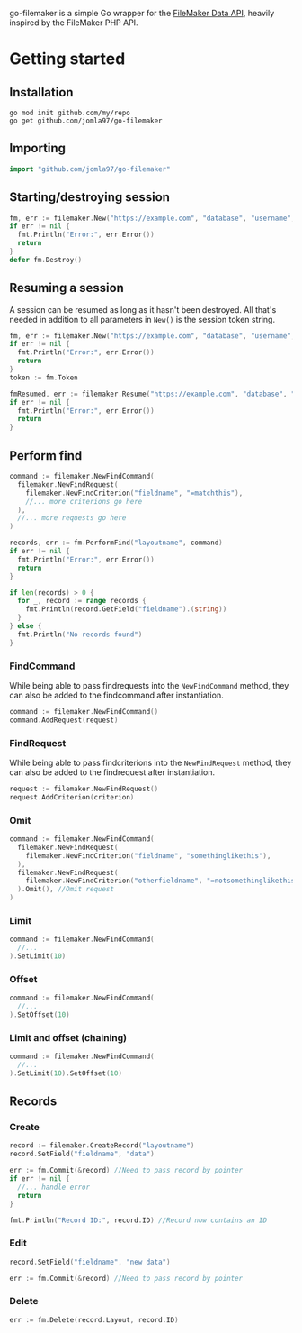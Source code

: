 go-filemaker is a simple Go wrapper for the [FileMaker Data API](https://fmhelp.filemaker.com/docs/18/en/dataapi), heavily inspired by the FileMaker PHP API.

# Getting started

## Installation
```
go mod init github.com/my/repo
go get github.com/jomla97/go-filemaker
```

## Importing
``` go
import "github.com/jomla97/go-filemaker"
```

## Starting/destroying session
``` go
fm, err := filemaker.New("https://example.com", "database", "username", "password")
if err != nil {
  fmt.Println("Error:", err.Error())
  return
}
defer fm.Destroy()
```
## Resuming a session
A session can be resumed as long as it hasn't been destroyed. All that's needed in addition to all parameters in `New()` is the session token string.
``` go
fm, err := filemaker.New("https://example.com", "database", "username", "password")
if err != nil {
  fmt.Println("Error:", err.Error())
  return
}
token := fm.Token

fmResumed, err := filemaker.Resume("https://example.com", "database", "username", "password", token)
if err != nil {
  fmt.Println("Error:", err.Error())
  return
}
```

## Perform find
``` go
command := filemaker.NewFindCommand(
  filemaker.NewFindRequest(
    filemaker.NewFindCriterion("fieldname", "=matchthis"),
    //... more criterions go here
  ),
  //... more requests go here
)

records, err := fm.PerformFind("layoutname", command)
if err != nil {
  fmt.Println("Error:", err.Error())
  return
}

if len(records) > 0 {
  for _, record := range records {
    fmt.Println(record.GetField("fieldname").(string))
  }
} else {
  fmt.Println("No records found")
}
```

### FindCommand
While being able to pass findrequests into the `NewFindCommand` method, they can also be added to the findcommand after instantiation.
``` go
command := filemaker.NewFindCommand()
command.AddRequest(request)
```

### FindRequest
While being able to pass findcriterions into the `NewFindRequest` method, they can also be added to the findrequest after instantiation.
``` go
request := filemaker.NewFindRequest()
request.AddCriterion(criterion)
```

### Omit
``` go
command := filemaker.NewFindCommand(
  filemaker.NewFindRequest(
    filemaker.NewFindCriterion("fieldname", "somethinglikethis"),
  ),
  filemaker.NewFindRequest(
    filemaker.NewFindCriterion("otherfieldname", "=notsomethinglikethis"),
  ).Omit(), //Omit request
)
```

### Limit
``` go
command := filemaker.NewFindCommand(
  //...
).SetLimit(10)
```

### Offset
``` go
command := filemaker.NewFindCommand(
  //...
).SetOffset(10)
```

### Limit and offset (chaining)
``` go
command := filemaker.NewFindCommand(
  //...
).SetLimit(10).SetOffset(10)
```

## Records

### Create
``` go
record := filemaker.CreateRecord("layoutname")
record.SetField("fieldname", "data")

err := fm.Commit(&record) //Need to pass record by pointer
if err != nil {
  //... handle error
  return
}

fmt.Println("Record ID:", record.ID) //Record now contains an ID
```

### Edit
``` go
record.SetField("fieldname", "new data")

err := fm.Commit(&record) //Need to pass record by pointer
```

### Delete
``` go
err := fm.Delete(record.Layout, record.ID)
```
